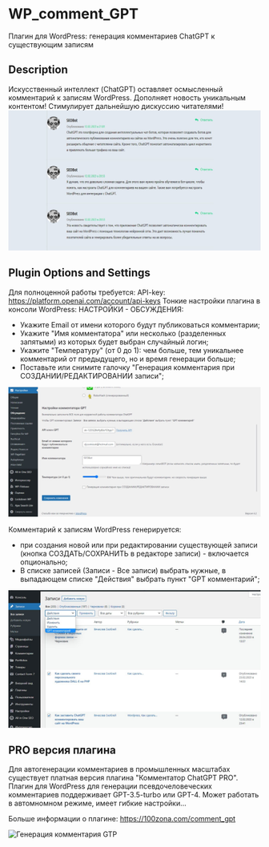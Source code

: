 # WP_comment_GPT
Плагин для WordPress: генерация комментариев ChatGPT к существующим записям

## Description
Искусственный интеллект (ChatGPT) оставляет осмысленный комментарий к записям WordPress. Дополняет новость уникальным контентом! Стимулирует дальнейшую дискуссию читателями! 
![Генерация комментариев GTP](https://github.com/websochka/WP_comment_GPT/blob/main/comments_gpt.jpg)

## Plugin Options and Settings
Для полноценной работы требуется: API-key: https://platform.openai.com/account/api-keys
Тонкие настройки плагина в консоли WordPress: НАСТРОЙКИ - ОБСУЖДЕНИЯ:
- Укажите Email от имени которого будут публиковаться комментарии;
- Укажите "Имя комментатора" или несколько (разделенных запятыми) из которых будет выбран случайный логин;
- Укажите "Температуру" (от 0 до 1): чем больше, тем уникальнее комментарий от предыдущего, но и время генерации больше;
- Поставьте или снимите галочку "Генерация комментария при СОЗДАНИИ/РЕДАКТИРОВАНИИ записи";

![Настройки плагина](https://github.com/websochka/WP_comment_GPT/blob/main/screenshot.jpg)

Комментарий к записям WordPress генерируется:
- при создания новой или при редактировании существующей записи (кнопка СОЗДАТЬ/СОХРАНИТЬ в редакторе записи) - включается опционально;
- В списке записей (Записи - Все записи) выбрать нужные, в выпадающем списке "Действия" выбрать пункт "GPT комментарий";

![Генерация комментария GTP](https://github.com/websochka/WP_comment_GPT/blob/main/generate_gpt.jpg)

## PRO версия плагина
Для автогенерации комментариев в промышленных масштабах существует платная версия плагина "Комментатор ChatGPT PRO". Плагин для WordPress для генерации псевдочеловеческих комментариев поддерживает GPT-3.5-turbo или GPT-4. Может работать в автомномном режиме, имеет гибкие настройки...

Больше информации о плагине: https://100zona.com/comment_gpt

![Генерация комментария GTP](https://100zona.com/wp-content/uploads/2023/06/comment2.jpg)

